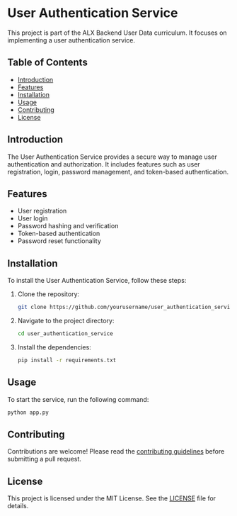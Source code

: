 # User Authentication Service

This project is part of the ALX Backend User Data curriculum. It focuses on implementing a user authentication service.

## Table of Contents
- [Introduction](#introduction)
- [Features](#features)
- [Installation](#installation)
- [Usage](#usage)
- [Contributing](#contributing)
- [License](#license)

## Introduction
The User Authentication Service provides a secure way to manage user authentication and authorization. It includes features such as user registration, login, password management, and token-based authentication.

## Features
- User registration
- User login
- Password hashing and verification
- Token-based authentication
- Password reset functionality

## Installation
To install the User Authentication Service, follow these steps:

1. Clone the repository:
    ```bash
    git clone https://github.com/yourusername/user_authentication_service.git
    ```
2. Navigate to the project directory:
    ```bash
    cd user_authentication_service
    ```
3. Install the dependencies:
    ```bash
    pip install -r requirements.txt
    ```

## Usage
To start the service, run the following command:
```bash
python app.py
```

## Contributing
Contributions are welcome! Please read the [contributing guidelines](CONTRIBUTING.md) before submitting a pull request.

## License
This project is licensed under the MIT License. See the [LICENSE](LICENSE) file for details.
